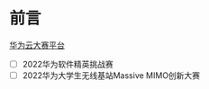 # 前言

[华为云大赛平台](https://competition.huaweicloud.com/home)

- [ ] 2022华为软件精英挑战赛
- [ ] 2022华为大学生无线基站Massive MIMO创新大赛